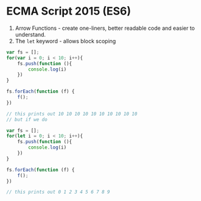 # ECMA Script 2015 (ES6)

1. Arrow Functions - create one-liners, better readable code and easier to understand.
2. The `let` keyword - allows block scoping

```javascript
var fs = [];
for(var i = 0; i < 10; i++){
    fs.push(function (){
        console.log(i)
    })
}

fs.forEach(function (f) {
    f();
})

// this prints out 10 10 10 10 10 10 10 10 10 10
// but if we do 

var fs = [];
for(let i = 0; i < 10; i++){
    fs.push(function (){
        console.log(i)
    })
}

fs.forEach(function (f) {
    f();
})

// this prints out 0 1 2 3 4 5 6 7 8 9
```